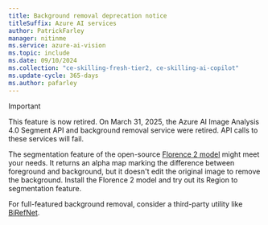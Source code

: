 ```yaml
---
title: Background removal deprecation notice
titleSuffix: Azure AI services
author: PatrickFarley
manager: nitinme
ms.service: azure-ai-vision
ms.topic: include
ms.date: 09/10/2024
ms.collection: "ce-skilling-fresh-tier2, ce-skilling-ai-copilot"
ms.update-cycle: 365-days
ms.author: pafarley
---
```


> [!IMPORTANT]
> This feature is now retired. On March 31, 2025, the Azure AI Image Analysis 4.0 Segment API and background removal service were retired. API calls to these services will fail.
>
> The segmentation feature of the open-source [Florence 2 model](https://huggingface.co/microsoft/Florence-2-large) might meet your needs. It returns an alpha map marking the difference between foreground and background, but it doesn't edit the original image to remove the background. Install the Florence 2 model and try out its Region to segmentation feature.
>
> For full-featured background removal, consider a third-party utility like [BiRefNet](https://github.com/ZhengPeng7/BiRefNet).